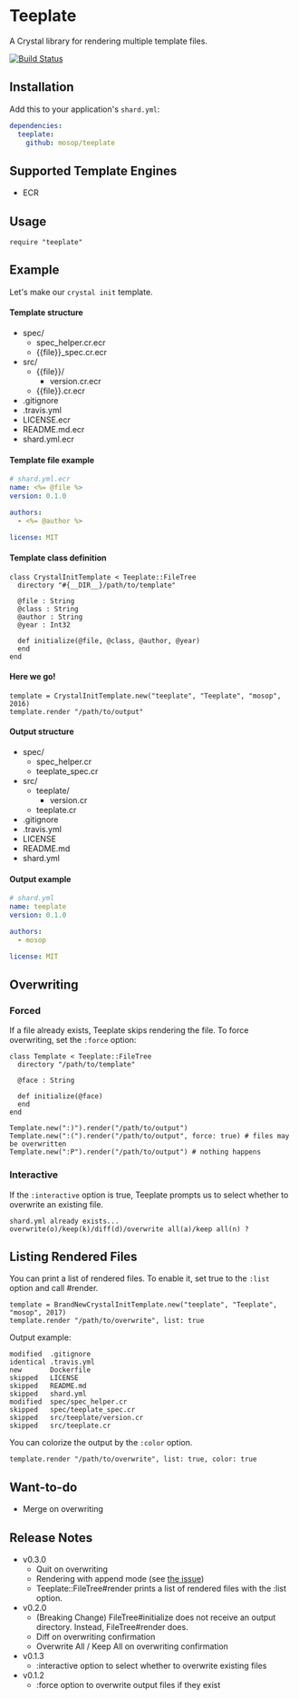 # Teeplate

A Crystal library for rendering multiple template files.

[![Build Status](https://travis-ci.org/mosop/teeplate.svg?branch=master)](https://travis-ci.org/mosop/teeplate)

## Installation

Add this to your application's `shard.yml`:

```yaml
dependencies:
  teeplate:
    github: mosop/teeplate
```

## Supported Template Engines

* ECR

## Usage

```crystal
require "teeplate"
```

## Example

Let's make our `crystal init` template.

#### Template structure

* spec/
  * spec_helper.cr.ecr
  * {{file}}_spec.cr.ecr
* src/
  * {{file}}/
    * version.cr.ecr
  * {{file}}.cr.ecr
* .gitignore
* .travis.yml
* LICENSE.ecr
* README.md.ecr
* shard.yml.ecr

#### Template file example

```yaml
# shard.yml.ecr
name: <%= @file %>
version: 0.1.0

authors:
  - <%= @author %>

license: MIT
```

#### Template class definition

```crystal
class CrystalInitTemplate < Teeplate::FileTree
  directory "#{__DIR__}/path/to/template"

  @file : String
  @class : String
  @author : String
  @year : Int32

  def initialize(@file, @class, @author, @year)
  end
end
```

#### Here we go!

```crystal
template = CrystalInitTemplate.new("teeplate", "Teeplate", "mosop", 2016)
template.render "/path/to/output"
```

#### Output structure

* spec/
  * spec_helper.cr
  * teeplate_spec.cr
* src/
  * teeplate/
    * version.cr
  * teeplate.cr
* .gitignore
* .travis.yml
* LICENSE
* README.md
* shard.yml

#### Output example

```yaml
# shard.yml
name: teeplate
version: 0.1.0

authors:
  - mosop

license: MIT
```

## Overwriting

### Forced

If a file already exists, Teeplate skips rendering the file. To force overwriting, set the `:force` option:

```crystal
class Template < Teeplate::FileTree
  directory "/path/to/template"

  @face : String

  def initialize(@face)
  end
end

Template.new(":)").render("/path/to/output")
Template.new(":(").render("/path/to/output", force: true) # files may be overwritten
Template.new(":P").render("/path/to/output") # nothing happens
```

### Interactive

If the `:interactive` option is true, Teeplate prompts us to select whether to overwrite an existing file.

```
shard.yml already exists...
overwrite(o)/keep(k)/diff(d)/overwrite all(a)/keep all(n) ?
```

## Listing Rendered Files

You can print a list of rendered files. To enable it, set true to the `:list` option and call #render.

```crystal
template = BrandNewCrystalInitTemplate.new("teeplate", "Teeplate", "mosop", 2017)
template.render "/path/to/overwrite", list: true
```

Output example:

```
modified  .gitignore
identical .travis.yml
new       Dockerfile
skipped   LICENSE
skipped   README.md
skipped   shard.yml
modified  spec/spec_helper.cr
skipped   spec/teeplate_spec.cr
skipped   src/teeplate/version.cr
skipped   src/teeplate.cr
```

You can colorize the output by the `:color` option.

```crystal
template.render "/path/to/overwrite", list: true, color: true
```

## Want-to-do

* Merge on overwriting

## Release Notes

* v0.3.0
  * Quit on overwriting
  * Rendering with append mode (see [the issue](https://github.com/mosop/teeplate/issues/2))
  * Teeplate::FileTree#render prints a list of rendered files with the :list option.
* v0.2.0
  * (Breaking Change) FileTree#initialize does not receive an output directory. Instead, FileTree#render does.
  * Diff on overwriting confirmation
  * Overwrite All / Keep All on overwriting confirmation
* v0.1.3
  * :interactive option to select whether to overwrite existing files
* v0.1.2
  * :force option to overwrite output files if they exist
